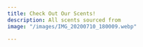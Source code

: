 ```yaml
---
title: Check Out Our Scents!
description: All scents sourced from 
image: "/images/IMG_20200710_180009.webp"

---
```

